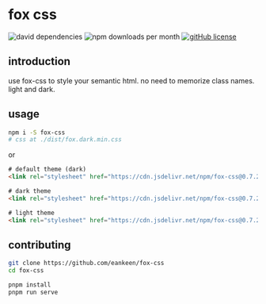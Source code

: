 # fox css

![david dependencies](https://img.shields.io/david/eankeen/fox-css)
![npm downloads per month](https://img.shields.io/npm/dm/fox-css)
[![gitHub license](https://img.shields.io/github/license/eankeen/fox-css)](https://github.com/eankeen/fox-css/blob/dev/license)

## introduction

use fox-css to style your semantic html. no need to memorize class names. light and dark.

## usage

```sh
npm i -S fox-css
# css at ./dist/fox.dark.min.css
```

or

```html
# default theme (dark)
<link rel="stylesheet" href="https://cdn.jsdelivr.net/npm/fox-css@0.7.2/dist/fox.min.css" integrity="sha256-7T0lIk+UaJ61eebH19XvYjHQIVtsxadCobuwf9mEFiY=" crossorigin="anonymous">

# dark theme
<link rel="stylesheet" href="https://cdn.jsdelivr.net/npm/fox-css@0.7.2/dist/fox.dark.min.css" integrity="sha256-7T0lIk+UaJ61eebH19XvYjHQIVtsxadCobuwf9mEFiY=" crossorigin="anonymous">

# light theme
<link rel="stylesheet" href="https://cdn.jsdelivr.net/npm/fox-css@0.7.2/dist/fox.light.min.css" integrity="sha256-IMm6Fro5U54vHv0T+uNm3Wx6jI52wHO3HMIA9L0aJtY=" crossorigin="anonymous">
```

## contributing

```sh
git clone https://github.com/eankeen/fox-css
cd fox-css

pnpm install
pnpm run serve
```
